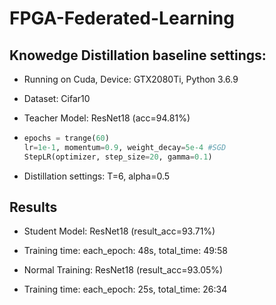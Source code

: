 # FPGA-Federated-Learning

## Knowedge Distillation baseline settings:

- Running on Cuda, Device: GTX2080Ti, Python 3.6.9

- Dataset: Cifar10

- Teacher Model: ResNet18 (acc=94.81%)

- ```python
  epochs = trange(60)
  lr=1e-1, momentum=0.9, weight_decay=5e-4 #SGD
  StepLR(optimizer, step_size=20, gamma=0.1)
  ```

- Distillation settings: T=6, alpha=0.5

## Results

- Student Model: ResNet18 (result_acc=93.71%)
- Training time: each_epoch: 48s, total_time: 49:58

- Normal Training: ResNet18 (result_acc=93.05%)
- Training time: each_epoch: 25s, total_time: 26:34




